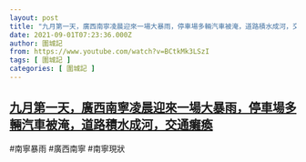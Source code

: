 ```yaml
---
layout: post
title: "九月第一天，廣西南寧凌晨迎來一場大暴雨，停車場多輛汽車被淹，道路積水成河，交通癱瘓"
date: 2021-09-01T07:23:36.000Z
author: 圍城記
from: https://www.youtube.com/watch?v=BCtkMk3LSzI
tags: [ 圍城記 ]
categories: [ 圍城記 ]
---
```

<!--1630481016000-->
[九月第一天，廣西南寧凌晨迎來一場大暴雨，停車場多輛汽車被淹，道路積水成河，交通癱瘓](https://www.youtube.com/watch?v=BCtkMk3LSzI)
------

<div>
#南寧暴雨 #廣西南寧 #南寧現狀
</div>
